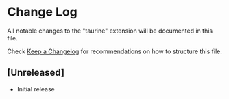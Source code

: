 # Change Log

All notable changes to the "taurine" extension will be documented in this file.

Check [Keep a Changelog](http://keepachangelog.com/) for recommendations on how to structure this file.

## [Unreleased]

- Initial release